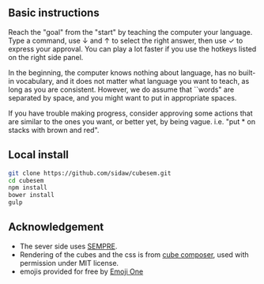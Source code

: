 ## Basic instructions
Reach the "goal" from the "start" by teaching the computer your language. Type a command, use ↓ and ↑ to select the right answer, then use ✓ to express your approval.
You can play a lot faster if you use the hotkeys listed on the right side panel.

In the beginning, the computer knows nothing about language, has no built-in vocabulary, and it does not matter what language you want to teach, as long as you are consistent. However, we do assume that ``words" are separated by space, and you might want to put in appropriate spaces.

If you have trouble making progress, consider approving some actions that are similar to the ones you want, or better yet, by being vague. i.e. "put * on stacks with brown and red".

## Local install

```sh
git clone https://github.com/sidaw/cubesem.git
cd cubesem
npm install
bower install
gulp
```

## Acknowledgement
- The sever side uses [SEMPRE](https://github.com/percyliang/sempre).
- Rendering of the cubes and the css is from [cube composer](https://github.com/sharkdp/cube-composer), used with permission under MIT license.
- emojis provided for free by [Emoji One](http://emojione.com/)
